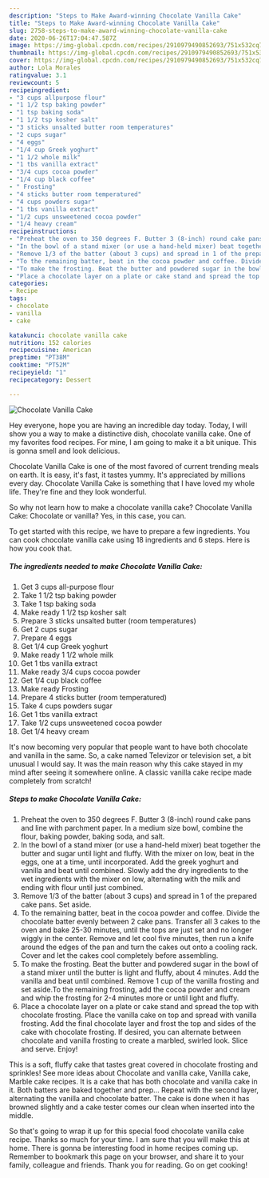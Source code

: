 ```yaml
---
description: "Steps to Make Award-winning Chocolate Vanilla Cake"
title: "Steps to Make Award-winning Chocolate Vanilla Cake"
slug: 2758-steps-to-make-award-winning-chocolate-vanilla-cake
date: 2020-06-26T17:04:47.587Z
image: https://img-global.cpcdn.com/recipes/2910979490852693/751x532cq70/chocolate-vanilla-cake-recipe-main-photo.jpg
thumbnail: https://img-global.cpcdn.com/recipes/2910979490852693/751x532cq70/chocolate-vanilla-cake-recipe-main-photo.jpg
cover: https://img-global.cpcdn.com/recipes/2910979490852693/751x532cq70/chocolate-vanilla-cake-recipe-main-photo.jpg
author: Lola Morales
ratingvalue: 3.1
reviewcount: 5
recipeingredient:
- "3 cups allpurpose flour"
- "1 1/2 tsp baking powder"
- "1 tsp baking soda"
- "1 1/2 tsp kosher salt"
- "3 sticks unsalted butter room temperatures"
- "2 cups sugar"
- "4 eggs"
- "1/4 cup Greek yoghurt"
- "1 1/2 whole milk"
- "1 tbs vanilla extract"
- "3/4 cups cocoa powder"
- "1/4 cup black coffee"
- " Frosting"
- "4 sticks butter room temperatured"
- "4 cups powders sugar"
- "1 tbs vanilla extract"
- "1/2 cups unsweetened cocoa powder"
- "1/4 heavy cream"
recipeinstructions:
- "Preheat the oven to 350 degrees F. Butter 3 (8-inch) round cake pans and line with parchment paper. In a medium size bowl, combine the flour, baking powder, baking soda, and salt."
- "In the bowl of a stand mixer (or use a hand-held mixer) beat together the butter and sugar until light and fluffy. With the mixer on low, beat in the eggs, one at a time, until incorporated. Add the greek yoghurt and vanilla and beat until combined. Slowly add the dry ingredients to the wet ingredients with the mixer on low, alternating with the milk and ending with flour until just combined."
- "Remove 1/3 of the batter (about 3 cups) and spread in 1 of the prepared cake pans. Set aside."
- "To the remaining batter, beat in the cocoa powder and coffee. Divide the chocolate batter evenly between 2 cake pans. Transfer all 3 cakes to the oven and bake 25-30 minutes, until the tops are just set and no longer wiggly in the center. Remove and let cool five minutes, then run a knife around the edges of the pan and turn the cakes out onto a cooling rack. Cover and let the cakes cool completely before assembling."
- "To make the frosting. Beat the butter and powdered sugar in the bowl of a stand mixer until the butter is light and fluffy, about 4 minutes. Add the vanilla and beat until combined. Remove 1 cup of the vanilla frosting and set aside.To the remaining frosting, add the cocoa powder and cream and whip the frosting for 2-4 minutes more or until light and fluffy."
- "Place a chocolate layer on a plate or cake stand and spread the top with chocolate frosting. Place the vanilla cake on top and spread with vanilla frosting. Add the final chocolate layer and frost the top and sides of the cake with chocolate frosting. If desired, you can alternate between chocolate and vanilla frosting to create a marbled, swirled look. Slice and serve. Enjoy!"
categories:
- Recipe
tags:
- chocolate
- vanilla
- cake

katakunci: chocolate vanilla cake 
nutrition: 152 calories
recipecuisine: American
preptime: "PT38M"
cooktime: "PT52M"
recipeyield: "1"
recipecategory: Dessert

---
```



![Chocolate Vanilla Cake](https://img-global.cpcdn.com/recipes/2910979490852693/751x532cq70/chocolate-vanilla-cake-recipe-main-photo.jpg)

Hey everyone, hope you are having an incredible day today. Today, I will show you a way to make a distinctive dish, chocolate vanilla cake. One of my favorites food recipes. For mine, I am going to make it a bit unique. This is gonna smell and look delicious.

Chocolate Vanilla Cake is one of the most favored of current trending meals on earth. It is easy, it's fast, it tastes yummy. It's appreciated by millions every day. Chocolate Vanilla Cake is something that I have loved my whole life. They're fine and they look wonderful.

So why not learn how to make a chocolate vanilla cake? Chocolate Vanilla Cake: Chocolate or vanilla? Yes, in this case, you can.


To get started with this recipe, we have to prepare a few ingredients. You can cook chocolate vanilla cake using 18 ingredients and 6 steps. Here is how you cook that.

<!--inarticleads1-->

##### The ingredients needed to make Chocolate Vanilla Cake:

1. Get 3 cups all-purpose flour
1. Take 1 1/2 tsp baking powder
1. Take 1 tsp baking soda
1. Make ready 1 1/2 tsp kosher salt
1. Prepare 3 sticks unsalted butter (room temperatures)
1. Get 2 cups sugar
1. Prepare 4 eggs
1. Get 1/4 cup Greek yoghurt
1. Make ready 1 1/2 whole milk
1. Get 1 tbs vanilla extract
1. Make ready 3/4 cups cocoa powder
1. Get 1/4 cup black coffee
1. Make ready  Frosting
1. Prepare 4 sticks butter (room temperatured)
1. Take 4 cups powders sugar
1. Get 1 tbs vanilla extract
1. Take 1/2 cups unsweetened cocoa powder
1. Get 1/4 heavy cream


It&#39;s now becoming very popular that people want to have both chocolate and vanilla in the same. So, a cake named Televizor or television set, a bit unusual I would say. It was the main reason why this cake stayed in my mind after seeing it somewhere online. A classic vanilla cake recipe made completely from scratch! 

<!--inarticleads2-->

##### Steps to make Chocolate Vanilla Cake:

1. Preheat the oven to 350 degrees F. Butter 3 (8-inch) round cake pans and line with parchment paper. In a medium size bowl, combine the flour, baking powder, baking soda, and salt.
1. In the bowl of a stand mixer (or use a hand-held mixer) beat together the butter and sugar until light and fluffy. With the mixer on low, beat in the eggs, one at a time, until incorporated. Add the greek yoghurt and vanilla and beat until combined. Slowly add the dry ingredients to the wet ingredients with the mixer on low, alternating with the milk and ending with flour until just combined.
1. Remove 1/3 of the batter (about 3 cups) and spread in 1 of the prepared cake pans. Set aside.
1. To the remaining batter, beat in the cocoa powder and coffee. Divide the chocolate batter evenly between 2 cake pans. Transfer all 3 cakes to the oven and bake 25-30 minutes, until the tops are just set and no longer wiggly in the center. Remove and let cool five minutes, then run a knife around the edges of the pan and turn the cakes out onto a cooling rack. Cover and let the cakes cool completely before assembling.
1. To make the frosting. Beat the butter and powdered sugar in the bowl of a stand mixer until the butter is light and fluffy, about 4 minutes. Add the vanilla and beat until combined. Remove 1 cup of the vanilla frosting and set aside.To the remaining frosting, add the cocoa powder and cream and whip the frosting for 2-4 minutes more or until light and fluffy.
1. Place a chocolate layer on a plate or cake stand and spread the top with chocolate frosting. Place the vanilla cake on top and spread with vanilla frosting. Add the final chocolate layer and frost the top and sides of the cake with chocolate frosting. If desired, you can alternate between chocolate and vanilla frosting to create a marbled, swirled look. Slice and serve. Enjoy!


This is a soft, fluffy cake that tastes great covered in chocolate frosting and sprinkles! See more ideas about Chocolate and vanilla cake, Vanilla cake, Marble cake recipes. It is a cake that has both chocolate and vanilla cake in it. Both batters are baked together and prep… Repeat with the second layer, alternating the vanilla and chocolate batter. The cake is done when it has browned slightly and a cake tester comes our clean when inserted into the middle. 

So that's going to wrap it up for this special food chocolate vanilla cake recipe. Thanks so much for your time. I am sure that you will make this at home. There is gonna be interesting food in home recipes coming up. Remember to bookmark this page on your browser, and share it to your family, colleague and friends. Thank you for reading. Go on get cooking!

